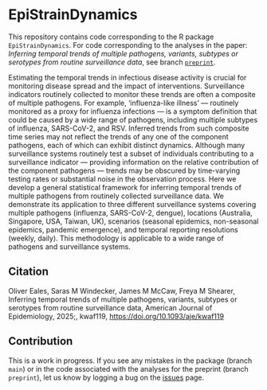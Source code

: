 # EpiStrainDynamics

This repository contains code corresponding to the R package `EpiStrainDynamics`. 
For code corresponding to the analyses in the paper: _Inferring temporal trends of multiple pathogens, variants, subtypes or serotypes from routine surveillance data_, see branch [`preprint`](https://github.com/acefa-hubs/EpiStrainDynamics/tree/preprint). 

Estimating the temporal trends in infectious disease activity is crucial for monitoring disease spread and the impact of interventions. 
Surveillance indicators routinely collected to monitor these trends are often a composite of multiple pathogens. 
For example, ‘influenza-like illness’ — routinely monitored as a proxy for influenza infections — is a symptom definition that could be caused by a wide range of pathogens, including multiple subtypes of influenza, SARS-CoV-2, and RSV. 
Inferred trends from such composite time series may not reflect the trends of any one of the component pathogens, each of which can exhibit distinct dynamics. 
Although many surveillance systems routinely test a subset of individuals contributing to a surveillance indicator — providing information on the relative contribution of the component pathogens — trends may be obscured by time-varying testing rates or substantial noise in the observation process. 
Here we develop a general statistical framework for inferring temporal trends of multiple pathogens from routinely collected surveillance data. 
We demonstrate its application to three different surveillance systems covering multiple pathogens (influenza, SARS-CoV-2, dengue), locations (Australia, Singapore, USA, Taiwan, UK), scenarios (seasonal epidemics, non-seasonal epidemics, pandemic emergence), and temporal reporting resolutions (weekly, daily). 
This methodology is applicable to a wide range of pathogens and surveillance systems.

## Citation
Oliver Eales, Saras M Windecker, James M McCaw, Freya M Shearer, Inferring temporal trends of multiple pathogens, variants, subtypes or serotypes from routine surveillance data, American Journal of Epidemiology, 2025;, kwaf119, https://doi.org/10.1093/aje/kwaf119

## Contribution
This is a work in progress. 
If you see any mistakes in the package (branch `main`) or in the code associated with the analyses for the preprint (branch `preprint`), let us know by logging a bug on the [issues](https://github.com/acefa-hubs/EpiStrainDynamics/issues) page. 
